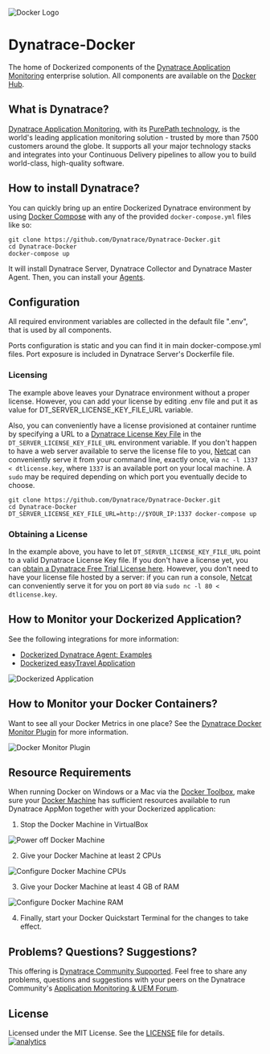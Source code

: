 ![Docker Logo](https://github.com/Dynatrace/Dynatrace-Docker/blob/images/docker-logo.png)

# Dynatrace-Docker

The home of Dockerized components of the [Dynatrace Application Monitoring](http://www.dynatrace.com/docker) enterprise solution. All components are available on the [Docker Hub](https://hub.docker.com/u/dynatrace/).

## What is Dynatrace?

[Dynatrace Application Monitoring](http://www.dynatrace.com/en/products/application-monitoring.html), with its [PurePath technology](http://www.dynatrace.com/en_us/application-performance-management/products/purepath-technology.html), is the world's leading application monitoring solution - trusted by more than 7500 customers around the globe. It supports all your major technology stacks and integrates into your Continuous Delivery pipelines to allow you to build world-class, high-quality software.

## How to install Dynatrace?

You can quickly bring up an entire Dockerized Dynatrace environment by using [Docker Compose](https://docs.docker.com/compose/) with any of the provided `docker-compose.yml` files like so:

```
git clone https://github.com/Dynatrace/Dynatrace-Docker.git
cd Dynatrace-Docker
docker-compose up
```

It will install Dynatrace Server, Dynatrace Collector and Dynatrace Master Agent. Then, you can install your [Agents](https://github.com/Dynatrace/Dynatrace-Docker/tree/master/Dynatrace-Agent-Examples). 


## Configuration

All required environment variables are collected in the default file ".env", that is used by all components.

Ports configuration is static and you can find it in main docker-compose.yml files. Port exposure is included in Dynatrace Server's Dockerfile file.

### Licensing

The example above leaves your Dynatrace environment without a proper license. However, you can add your license by editing .env file and put it as value for DT_SERVER_LICENSE_KEY_FILE_URL variable.

Also, you can conveniently have a license provisioned at container runtime by specifying a URL to a [Dynatrace License Key File](http://bit.ly/dttrial-docker-github) in the `DT_SERVER_LICENSE_KEY_FILE_URL` environment variable. If you don't happen to have a web server available to serve the license file to you, [Netcat](https://en.wikipedia.org/wiki/Netcat) can conveniently serve it from your command line, exactly once, via `nc -l 1337 < dtlicense.key`, where `1337` is an available port on your local machine. A `sudo` may be required depending on which port you eventually decide to choose.

```
git clone https://github.com/Dynatrace/Dynatrace-Docker.git
cd Dynatrace-Docker
DT_SERVER_LICENSE_KEY_FILE_URL=http://$YOUR_IP:1337 docker-compose up
```

### Obtaining a License

In the example above, you have to let `DT_SERVER_LICENSE_KEY_FILE_URL` point to a valid Dynatrace License Key file. If you don't have a license yet, you can [obtain a Dynatrace Free Trial License here](http://bit.ly/dttrial-docker-github). However, you don't need to have your license file hosted by a server: if you can run a console, [Netcat](https://en.wikipedia.org/wiki/Netcat) can conveniently serve it for you on port `80` via `sudo nc -l 80 < dtlicense.key`.

## How to Monitor your Dockerized Application?

See the following integrations for more information:

- [Dockerized Dynatrace Agent: Examples](https://github.com/Dynatrace/Dynatrace-Docker/tree/master/Dynatrace-Agent-Examples)
- [Dockerized easyTravel Application](https://github.com/Dynatrace-Innovationlab/easyTravel-Docker)

![Dockerized Application](https://github.com/Dynatrace/Dynatrace-Docker/blob/images/dockerized-application.png)

## How to Monitor your Docker Containers?

Want to see all your Docker Metrics in one place? See the [Dynatrace Docker Monitor Plugin](https://community.dynatrace.com/community/display/DL/Docker+Monitor+Plugin) for more information.

![Docker Monitor Plugin](https://github.com/Dynatrace/Dynatrace-Docker/blob/images/docker-monitor-plugin.png)

## Resource Requirements

When running Docker on Windows or a Mac via the [Docker Toolbox](https://www.docker.com/products/docker-toolbox), make sure your [Docker Machine](https://docs.docker.com/machine/overview/) has sufficient resources available to run Dynatrace AppMon together with your Dockerized application:

1) Stop the Docker Machine in VirtualBox

![Power off Docker Machine](https://github.com/Dynatrace/Dynatrace-Docker/blob/images/docker-machine-power-off.png)

2) Give your Docker Machine at least 2 CPUs

![Configure Docker Machine CPUs](https://github.com/Dynatrace/Dynatrace-Docker/blob/images/docker-machine-cpu-settings.png)

3) Give your Docker Machine at least 4 GB of RAM

![Configure Docker Machine RAM](https://github.com/Dynatrace/Dynatrace-Docker/blob/images/docker-machine-mem-settings.png)

4) Finally, start your Docker Quickstart Terminal for the changes to take effect.

## Problems? Questions? Suggestions?

This offering is [Dynatrace Community Supported](https://community.dynatrace.com/community/display/DL/Support+Levels#SupportLevels-Communitysupported/NotSupportedbyDynatrace(providedbyacommunitymember)). Feel free to share any problems, questions and suggestions with your peers on the Dynatrace Community's [Application Monitoring & UEM Forum](https://answers.dynatrace.com/spaces/146/index.html).

## License

Licensed under the MIT License. See the [LICENSE](https://github.com/Dynatrace/Dynatrace-Docker/blob/master/LICENSE) file for details.
[![analytics](https://www.google-analytics.com/collect?v=1&t=pageview&_s=1&dl=https%3A%2F%2Fgithub.com%2FdynaTrace&dp=%2FDynatrace-Docker&dt=Dynatrace-Docker&_u=Dynatrace~&cid=github.com%2FdynaTrace&tid=UA-54510554-5&aip=1)]()
